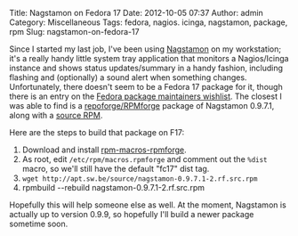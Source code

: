 Title: Nagstamon on Fedora 17
Date: 2012-10-05 07:37
Author: admin
Category: Miscellaneous
Tags: fedora, nagios. icinga, nagstamon, package, rpm
Slug: nagstamon-on-fedora-17

Since I started my last job, I've been using
[Nagstamon](http://nagstamon.ifw-dresden.de/) on my workstation; it's a
really handy little system tray application that monitors a
Nagios/Icinga instance and shows status updates/summary in a handy
fashion, including flashing and (optionally) a sound alert when
something changes. Unfortunately, there doesn't seem to be a Fedora 17
package for it, though there is an entry on the [Fedora package
maintainers
wishlist](http://fedoraproject.org/wiki/Package_maintainers_wishlist#N-O).
The closest I was able to find is a
[repoforge/RPMforge](http://pkgs.org/centos-6-rhel-6/repoforge-i386/nagstamon-0.9.7.1-2.el6.rf.noarch.rpm.html)
package of Nagstamon 0.9.7.1, along with a [source
RPM](http://apt.sw.be/source/nagstamon-0.9.7.1-2.rf.src.rpm).

Here are the steps to build that package on F17:

1.  Download and install
    [rpm-macros-rpmforge](http://apt.sw.be/source/rpm-macros-rpmforge-0-6.rf.src.rpm).
2.  As root, edit `/etc/rpm/macros.rpmforge` and comment out the `%dist`
    macro, so we'll still have the default "fc17" dist tag.
3.  `wget http://apt.sw.be/source/nagstamon-0.9.7.1-2.rf.src.rpm`
4.  rpmbuild --rebuild nagstamon-0.9.7.1-2.rf.src.rpm

Hopefully this will help someone else as well. At the moment, Nagstamon
is actually up to version 0.9.9, so hopefully I'll build a newer package
sometime soon.
